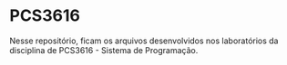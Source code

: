 # PCS3616
Nesse repositório, ficam os arquivos desenvolvidos nos laboratórios da disciplina de PCS3616 - Sistema de Programação.
